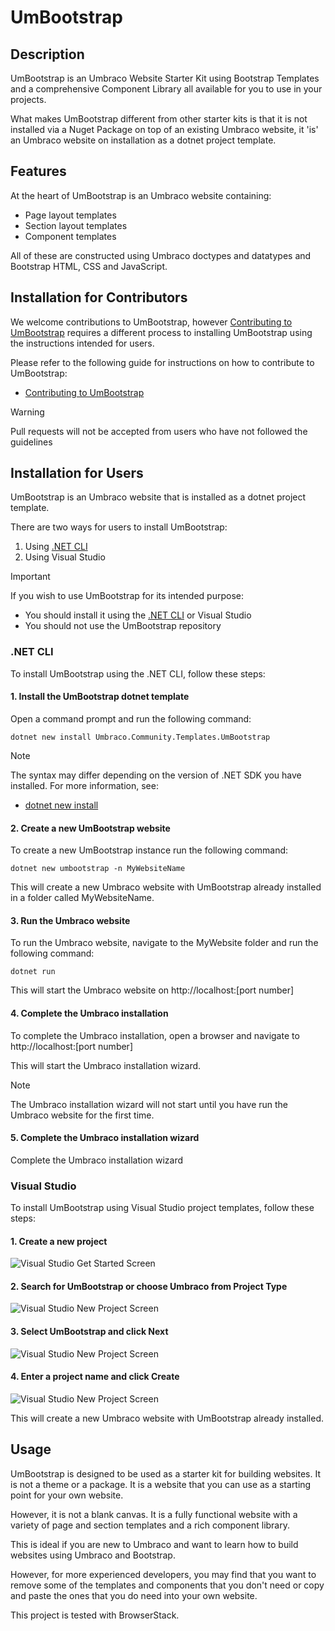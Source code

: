 # UmBootstrap

## Description
UmBootstrap is an Umbraco Website Starter Kit using Bootstrap Templates and a comprehensive Component Library all available for you to use in your projects.

What makes UmBootstrap different from other starter kits is that it is not installed via a Nuget Package on top of an existing Umbraco website, it 'is' an Umbraco website on installation as a dotnet project template.

## Features

At the heart of UmBootstrap is an Umbraco website containing:
* Page layout templates
* Section layout templates
* Component templates

All of these are constructed using Umbraco doctypes and datatypes and Bootstrap HTML, CSS and JavaScript.

## Installation for Contributors

We welcome contributions to UmBootstrap, however [Contributing to UmBootstrap](https://github.com/UmTemplates/UmBootstrap/blob/develop/CONTRIBUTING.md) requires a different process to installing UmBootstrap using the instructions intended for users.

Please refer to the following guide for instructions on how to contribute to UmBootstrap:
- [Contributing to UmBootstrap](https://github.com/UmTemplates/UmBootstrap/blob/develop/CONTRIBUTING.md)

> [!WARNING] 
> Pull requests will not be accepted from users who have not followed the guidelines

## Installation for Users

UmBootstrap is an Umbraco website that is installed as a dotnet project template.

There are two ways for users to install UmBootstrap:
1. Using [.NET CLI](https://learn.microsoft.com/en-us/dotnet/core/tools/)
2. Using Visual Studio

> [!IMPORTANT] 
> If you wish to use UmBootstrap for its intended purpose:
> - You should install it using the [.NET CLI](https://learn.microsoft.com/en-us/dotnet/core/tools/) or Visual Studio
> - You should not use the UmBootstrap repository

### .NET CLI

To install UmBootstrap using the .NET CLI, follow these steps:


#### 1. Install the UmBootstrap dotnet template

Open a command prompt and run the following command:

    dotnet new install Umbraco.Community.Templates.UmBootstrap

> [!NOTE]
> The syntax may differ depending on the version of .NET SDK you have installed. 
> For more information, see:
> - [dotnet new install](https://learn.microsoft.com/en-us/dotnet/core/tools/dotnet-new-install)


#### 2. Create a new UmBootstrap website

To create a new UmBootstrap instance run the following command:

    dotnet new umbootstrap -n MyWebsiteName

 This will create a new Umbraco website with UmBootstrap already installed in a folder called MyWebsiteName.


#### 3. Run the Umbraco website

To run the Umbraco website, navigate to the MyWebsite folder and run the following command:

    dotnet run

This will start the Umbraco website on http://localhost:[port number]


#### 4. Complete the Umbraco installation

To complete the Umbraco installation, open a browser and navigate to http://localhost:[port number]

This will start the Umbraco installation wizard.

> [!NOTE]
> The Umbraco installation wizard will not start until you have run the Umbraco website for the first time.


#### 5. Complete the Umbraco installation wizard

Complete the Umbraco installation wizard

 ### Visual Studio

 To install UmBootstrap using Visual Studio project templates, follow these steps:

#### 1. Create a new project

 ![Visual Studio Get Started Screen](https://raw.githubusercontent.com/UmTemplates/UmBootstrap/develop/assets/installation-vs-01.png)

#### 2. Search for UmBootstrap or choose Umbraco from Project Type

![Visual Studio New Project Screen](https://raw.githubusercontent.com/UmTemplates/UmBootstrap/develop/assets/installation-vs-02.png)

#### 3. Select UmBootstrap and click Next

![Visual Studio New Project Screen](https://raw.githubusercontent.com/UmTemplates/UmBootstrap/develop/assets/installation-vs-03.png)

#### 4. Enter a project name and click Create

![Visual Studio New Project Screen](https://raw.githubusercontent.com/UmTemplates/UmBootstrap/develop/assets/installation-vs-04.png)

This will create a new Umbraco website with UmBootstrap already installed.

## Usage

UmBootstrap is designed to be used as a starter kit for building websites. It is not a theme or a package. It is a website that you can use as a starting point for your own website.

However, it is not a blank canvas. It is a fully functional website with a variety of page and section templates and a rich component library.

This is ideal if you are new to Umbraco and want to learn how to build websites using Umbraco and Bootstrap.

However, for more experienced developers, you may find that you want to remove some of the templates and components that you don't need or copy and paste the ones that you do need into your own website.

This project is tested with BrowserStack.
